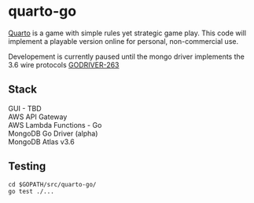 # quarto-go

[Quarto](https://en.wikipedia.org/wiki/Quarto_(board_game)) is a game with simple rules yet strategic game play. This code will implement a playable version online for personal, non-commercial use.

Developement is currently paused until the mongo driver implements the 3.6 wire protocols [GODRIVER-263](https://jira.mongodb.org/browse/GODRIVER-263)

## Stack

GUI - TBD  
AWS API Gateway  
AWS Lambda Functions - Go  
MongoDB Go Driver (alpha)  
MongoDB Atlas v3.6

## Testing

```
cd $GOPATH/src/quarto-go/
go test ./...
```